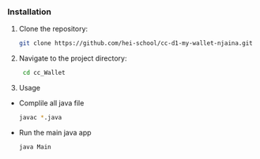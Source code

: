 ### Installation

1. Clone the repository:

   ```bash
   git clone https://github.com/hei-school/cc-d1-my-wallet-njaina.git

2. Navigate to the project directory:
    ```bash
     cd cc_Wallet

3. Usage
* Complile all java file
    ```bash
   javac *.java
* Run the main java app
    ```bash
    java Main